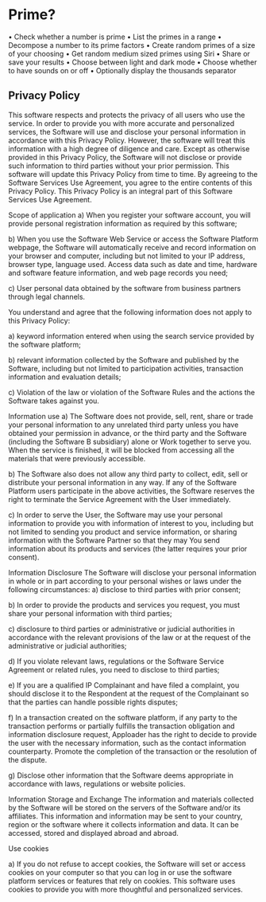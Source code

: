 # Prime?

• Check whether a number is prime
• List the primes in a range
• Decompose a number to its prime factors
• Create random primes of a size of your choosing
• Get random medium sized primes using Siri
• Share or save your results
• Choose between light and dark mode
• Choose whether to have sounds on or off
• Optionally display the thousands separator

## Privacy Policy

This software respects and protects the privacy of all users who use the service. In order to provide you with more accurate and personalized services, the Software will use and disclose your personal information in accordance with this Privacy Policy. However, the software will treat this information with a high degree of diligence and care. Except as otherwise provided in this Privacy Policy, the Software will not disclose or provide such information to third parties without your prior permission. This software will update this Privacy Policy from time to time. By agreeing to the Software Services Use Agreement, you agree to the entire contents of this Privacy Policy. This Privacy Policy is an integral part of this Software Services Use Agreement.

Scope of application a) When you register your software account, you will provide personal registration information as required by this software;

b) When you use the Software Web Service or access the Software Platform webpage, the Software will automatically receive and record information on your browser and computer, including but not limited to your IP address, browser type, language used. Access data such as date and time, hardware and software feature information, and web page records you need;

c) User personal data obtained by the software from business partners through legal channels.

You understand and agree that the following information does not apply to this Privacy Policy:

a) keyword information entered when using the search service provided by the software platform;

b) relevant information collected by the Software and published by the Software, including but not limited to participation activities, transaction information and evaluation details;

c) Violation of the law or violation of the Software Rules and the actions the Software takes against you.

Information use a) The Software does not provide, sell, rent, share or trade your personal information to any unrelated third party unless you have obtained your permission in advance, or the third party and the Software (including the Software B subsidiary) alone or Work together to serve you. When the service is finished, it will be blocked from accessing all the materials that were previously accessible.

b) The Software also does not allow any third party to collect, edit, sell or distribute your personal information in any way. If any of the Software Platform users participate in the above activities, the Software reserves the right to terminate the Service Agreement with the User immediately.

c) In order to serve the User, the Software may use your personal information to provide you with information of interest to you, including but not limited to sending you product and service information, or sharing information with the Software Partner so that they may You send information about its products and services (the latter requires your prior consent).

Information Disclosure The Software will disclose your personal information in whole or in part according to your personal wishes or laws under the following circumstances: a) disclose to third parties with prior consent;

b) In order to provide the products and services you request, you must share your personal information with third parties;

c) disclosure to third parties or administrative or judicial authorities in accordance with the relevant provisions of the law or at the request of the administrative or judicial authorities;

d) If you violate relevant laws, regulations or the Software Service Agreement or related rules, you need to disclose to third parties;

e) If you are a qualified IP Complainant and have filed a complaint, you should disclose it to the Respondent at the request of the Complainant so that the parties can handle possible rights disputes;

f) In a transaction created on the software platform, if any party to the transaction performs or partially fulfills the transaction obligation and information disclosure request, Apploader has the right to decide to provide the user with the necessary information, such as the contact information counterparty. Promote the completion of the transaction or the resolution of the dispute.

g) Disclose other information that the Software deems appropriate in accordance with laws, regulations or website policies.

Information Storage and Exchange The information and materials collected by the Software will be stored on the servers of the Software and/or its affiliates. This information and information may be sent to your country, region or the software where it collects information and data. It can be accessed, stored and displayed abroad and abroad.

Use cookies

a) If you do not refuse to accept cookies, the Software will set or access cookies on your computer so that you can log in or use the software platform services or features that rely on cookies. This software uses cookies to provide you with more thoughtful and personalized services.
